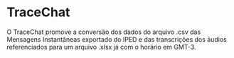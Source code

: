 # TraceChat
O TraceChat promove a conversão dos dados do arquivo .csv das Mensagens Instantâneas exportado do IPED e das transcrições dos áudios referenciados para um arquivo .xlsx já com o horário em GMT-3.

